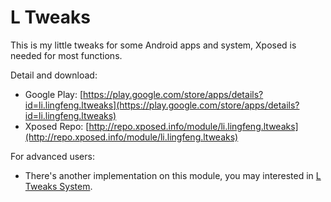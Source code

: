 # L Tweaks
This is my little tweaks for some Android apps and system, Xposed is needed for most functions.

Detail and download: 

* Google Play: [https://play.google.com/store/apps/details?id=li.lingfeng.ltweaks](https://play.google.com/store/apps/details?id=li.lingfeng.ltweaks)
* Xposed Repo: [http://repo.xposed.info/module/li.lingfeng.ltweaks](http://repo.xposed.info/module/li.lingfeng.ltweaks)

For advanced users:

* There's another implementation on this module, you may interested in [L Tweaks System](https://github.com/bluesky139/LTweaksSystem).